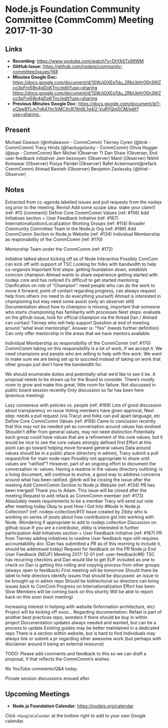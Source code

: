 # Node.js Foundation Community Committee (CommComm) Meeting 2017-11-30

## Links


* **Recording**:  https://www.youtube.com/watch?v=DtYASTx99WM 
* **GitHub Issue:** https://github.com/nodejs/community-committee/issues/168 
* **Minutes Google Doc:** https://docs.google.com/document/d/1SWJjGXEpTdu_2RbUkHr05h3WZco3pFrq59p4gDoKTnc/edit?usp=sharing
<https://docs.google.com/document/d/1SWJjGXEpTdu_2RbUkHr05h3WZco3pFrq59p4gDoKTnc/edit?usp=sharing>
* **Previous Minutes Google Doc:** <https://docs.google.com/document/d/1-oCbwBTLm7yK47hc5iMCXcR78n6L1g4l2-VuRYQm5CM/edit?usp=sharing>_


## Present
Michael Dawson (@mhdawson - CommComm)
Tierney Cyren (@bnb - CommComm)
Tracy Hinds (@hackygolucky - CommComm)
Olivia Hugger (@pup - CommComm)
Ben Michel (Observer ?)
Dan Shaw (Obverser, End user feedback initiative)
Jem bezooyen (Observer)
Manil (Observer)
Nikhil Komawar (Observer)
Pooya Paridel (Observer)
Rafel Ackermann(@refack CommComm)
Ahmad Bamieh (Observer)
Benjamin Zaslavsky (@tiriel - Observer)



## Notes

Extracted from cc-agenda labelled issues and pull requests from the nodejs org prior to the meeting.
Revisit Add some scope (aka: stake your claim!) (ref: #13 (comment))
Define Core CommComm Values (ref: #156)
Add Initiatives section + User Feedback Initiative (ref: #167)
Internationalization/Localization Working Groups (ref: #114)
Broader Community Committee Team in the Node.js Org (ref: #166)
Add CommComm Section to Node.js Website (ref: #134)
Individual Membership as responsibility of the CommComm (ref: #170)


Mentorship Team under the CommComm (ref: #172)

Initiative talked about kicking off as of Node Interactive
Possibly ComCom can kick off with support of TSC
Looking for folks with bandwidth to help co-organize
Important first steps: getting foundation down, establish comcom champion
Ahmad wants to share experience getting started with nodejs core and has noticed it’s difficult to get started mentoring
Clarification on role of “Champion”: need people who can do the work to move it forward, point of contact regarding progress, can always request help from others (no need to do everything yourself)
Ahmad is interested in championing but may need some assist (only an observer still)
Documentation about how to champion is missing, important that someone who starts championing has familiarity with processes
Next steps: evaluate on the github issue, look for official champion via the thread
Dan / Ahmad can contact Tierney who will help support
Question at end of meeting around “what level mentorship”. Answer is: “Yes” (needs further definition)
Can only offer mentorship in the areas that we have mentors available.

Individual Membership as responsibility of the CommComm (ref: #170)
CommComm taking on this responsibility is a lot of work, if we accept it. We need champions and people who are willing to help with this work. We want to make sure we are being set up to succeed instead of taking on work that other groups just don’t have the bandwidth for.

We should enumerate duties and potentially what we’d like to see it be. A proposal needs to be drawn up for the Board to consider. There’s mostly room to grow and make this great, little room for failure. 
Not discussed in public board session recently
Only discussion so far has been here (previous meeting)

Lazy consensus with policies vs. people (ref: #169)
Lots of good discussion about transparency on issue
Voting members have given approval, 
Next step: needs a pull request (via Tracy) and folks can pull apart language, etc
Define Core CommComm Values (ref: #156)
Came to conclusion recently that this may not be needed yet as conversation around values has evolved
Shouldn’t differ from general values, may not need distinction
Potentially each group could have values that are a refinement of the core values, but it would be nice to see the core values strongly defined first
Effort at this point can go toward helping move forward general values
Data around values should be in a public place (directory in admin), Tracy submit a pull request/link for main node repo
Possibly not appropriate to share until values are “ratified”? However, part of an ongoing effort to document the conversation re: values.
Having a readme in the values directory outlining: is a living document, will continue to evolve, a good way to address concerns around what has been ratified.
@bnb will be closing the issue after the meeting
Add CommComm Section to Node.js Website (ref: #134)
PR has been merged! Thank you to Adam.
This issue will be closed after the meeting
Request to add refack as CommComm member (ref: #173)
Absolutely meets requirements to be a member
Tracy will send out vote after meeting today
Okay to post How I Got Into #Node in Node.js Collection? (ref: nodejs-collection/#11)
Issue created by Zibby who is working on series of posts about how contributors got into working with Node.
Wondering if appropriate to add to nodejs collection
Discussion on github issue
If you are a contributor, zibby is interested in further participation
Add Initiatives section + User Feedback Initiative (ref: #167)
PR from Tierney adding initiatives to readme
User feedback repo still requires accountablility doc (Dan has submitted a PR as of this morning to include it, should be addressed today)
Request for feedback on the PR
Node.js End User Feedback (NEUF) Meeting 2017-12-01 (ref: user-feedback/#6)
TSC has recurring checkins and Dan would like to get EUF included as one to check on
Dan is getting this rolling and copying process from other groups (always open to feedback)
First meeting will be tomorrow
Should there be label to help directors identify issues that should be discussed: an issue to be brought up in admin repo
Should be bidirectional so directors can bring issues back to ComCom
Progress on Internationalization Effort has been Slow
Members will be coming back on this shortly
Will be able to report back on this soon (next meeting)

Increasing interest in helping with website (Information architecture, etc)
Project will be kicking off soon…
Regarding documentation: Refael is part of another best practices repo, wonders if there should be buy in within project
Documentation updates always needed and wanted, but can be a process to update
Existing guides may be better maintained in a dedicated repo
There is a section within website, but is hard to find
Individuals may always link or submit a pr regarding other awesome work (but perhaps with disclaimer around it being an external resource)


TODO: Please add comments and feedback to this so we can draft a proposal, if that reflects the CommComm’s wishes.


No YouTube comments/Q&A today.

Private session discussions ensued after.

## Upcoming Meetings

* **Node.js Foundation Calendar**: https://nodejs.org/calendar

Click `+GoogleCalendar` at the bottom right to add to your own Google calendar.
